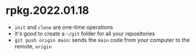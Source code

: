 # rpkg.2022.01.18

- `init` and `clone` are one-time operations
- it's good to create a `~/git` folder for all your repositories
- `git push origin main`: sends the `main` code from your computer to the remote, `origin`
